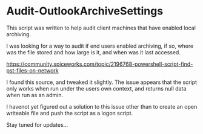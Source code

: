 # Audit-OutlookArchiveSettings
This script was written to help audit client machines that have enabled local archiving.

I was looking for a way to audit if end users enabled archiving, if so, where was the file stored and how large is it, and when was it last accessed.

https://community.spiceworks.com/topic/2196768-powershell-script-find-pst-files-on-network

I found this source, and tweaked it slightly. The issue appears that the script only works when run under the users own context, and returns null data when run as an admin.

I havenot yet figured out a solution to this issue other than to create an open writeable file and push the script as a logon script.

Stay tuned for updates...
